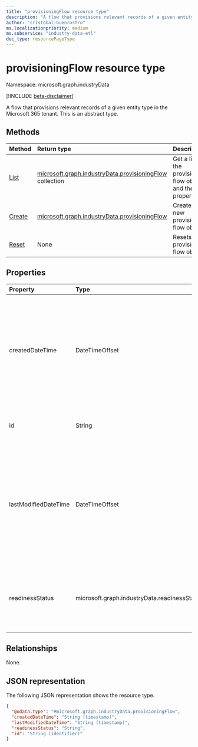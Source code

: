 ```yaml
---
title: "provisioningFlow resource type"
description: "A flow that provisions relevant records of a given entity type in the Microsoft 365 tenant."
author: "cristobal-buenrostro"
ms.localizationpriority: medium
ms.subservice: "industry-data-etl"
doc_type: resourcePageType
---
```


# provisioningFlow resource type

Namespace: microsoft.graph.industryData

[!INCLUDE [beta-disclaimer](../../includes/beta-disclaimer.md)]

A flow that provisions relevant records of a given entity type in the Microsoft 365 tenant.
This is an abstract type.

## Methods

|Method|Return type|Description|
|:-----|:----------|:----------|
|[List](../api/industrydata-outboundprovisioningflowset-list-provisioningflows.md)|[microsoft.graph.industryData.provisioningFlow](industrydata-provisioningflow.md) collection|Get a list of the provisioning flow objects and their properties.|
|[Create](../api/industrydata-outboundprovisioningflowset-post-provisioningflows.md)|[microsoft.graph.industryData.provisioningFlow](industrydata-provisioningflow.md)|Create a new provisioning flow object.|
|[Reset](../api/industrydata-provisioningflow-reset.md)|None|Resets a provisioning flow object.|

## Properties

|Property|Type|Description|
|:-------|:---|:----------|
|createdDateTime|DateTimeOffset|The date and time when the provisioning flow was created. The timestamp type represents date and time information using ISO 8601 format and is always in UTC time. For example, midnight UTC on Jan 1, 2014 is `2014-01-01T00:00:00Z`.|
|id|String|The unique identifier for the provisioning flow. Inherited from [entity](entity.md).|
|lastModifiedDateTime|DateTimeOffset|The date and time when the provisioning flow was most recently changed. The timestamp type represents date and time information using ISO 8601 format and is always in UTC time. For example, midnight UTC on Jan 1, 2014 is `2014-01-01T00:00:00Z`.|
|readinessStatus|microsoft.graph.industryData.readinessStatus|The state of the activity from creation through to ready to do work. The possible values are: `notReady`, `ready`, `failed`, `disabled`, `expired`, `unknownFutureValue`.|

## Relationships

None.

## JSON representation

The following JSON representation shows the resource type.

<!-- {
  "blockType": "resource",
  "keyProperty": "id",
  "@odata.type": "microsoft.graph.industryData.provisioningFlow",
  "openType": false
}
-->

```json
{
  "@odata.type": "#microsoft.graph.industryData.provisioningFlow",
  "createdDateTime": "String (timestamp)",
  "lastModifiedDateTime": "String (timestamp)",
  "readinessStatus": "String",
  "id": "String (identifier)"
}
```
